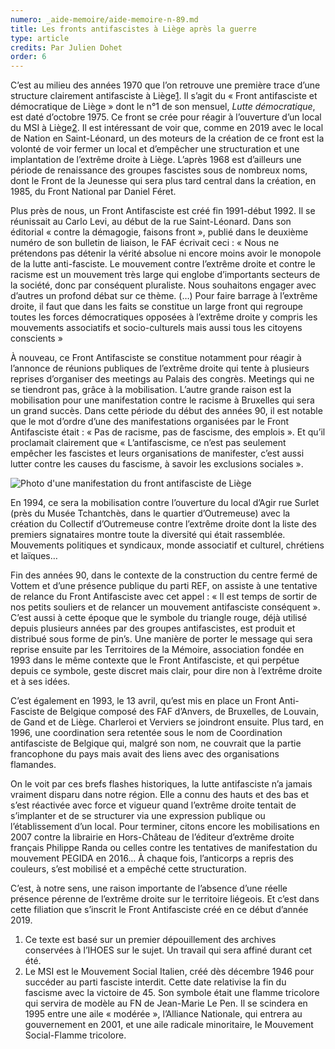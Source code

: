 ```yaml
---
numero: _aide-memoire/aide-memoire-n-89.md
title: Les fronts antifascistes à Liège après la guerre
type: article
credits: Par Julien Dohet
order: 6
---
```

C’est au milieu des années 1970 que l’on retrouve une première trace d’une structure clairement antifasciste à Liège[1](#footnote-1). Il s’agit du « Front antifasciste et démocratique de Liège » dont le n°1 de son mensuel, _Lutte démocratique_, est daté d’octobre 1975. Ce front se crée pour réagir à l’ouverture d’un local du MSI à Liège[2](#footnote-2). Il est intéressant de voir que, comme en 2019 avec le local de Nation en Saint-Léonard, un des moteurs de la création de ce front est la volonté de voir fermer un local et d’empêcher une structuration et une implantation de l’extrême droite à Liège. L’après 1968 est d’ailleurs une période de renaissance des groupes fascistes sous de nombreux noms, dont le Front de la Jeunesse qui sera plus tard central dans la création, en 1985, du Front National par Daniel Féret.

Plus près de nous, un Front Antifasciste est créé fin 1991-début 1992. Il se réunissait au Carlo Levi, au début de la rue Saint-Léonard. Dans son éditorial « contre la démagogie, faisons front », publié dans le deuxième numéro de son bulletin de liaison, le FAF écrivait ceci : « Nous ne prétendons pas détenir la vérité absolue ni encore moins avoir le monopole de la lutte anti-fasciste. Le mouvement contre l’extrême droite et contre le racisme est un mouvement très large qui englobe d’importants secteurs de la société, donc par conséquent pluraliste. Nous souhaitons engager avec d’autres un profond débat sur ce thème. (…) Pour faire barrage à l’extrême droite, il faut que dans les faits se constitue un large front qui regroupe toutes les forces démocratiques opposées à l’extrême droite y compris les mouvements associatifs et socio-culturels mais aussi tous les citoyens conscients »

À nouveau, ce Front Antifasciste se constitue notamment pour réagir à l’annonce de réunions publiques de l’extrême droite qui tente à plusieurs reprises d’organiser des meetings au Palais des congrès. Meetings qui ne se tiendront pas, grâce à la mobilisation. L’autre grande raison est la mobilisation pour une manifestation contre le racisme à Bruxelles qui sera un grand succès. Dans cette période du début des années 90, il est notable que le mot d’ordre d’une des manifestations organisées par le Front Antifasciste était : « Pas de racisme, pas de fascisme, des emplois ». Et qu’il proclamait clairement que « L’antifascisme, ce n’est pas seulement empêcher les fascistes et leurs organisations de manifester, c’est aussi lutter contre les causes du fascisme, à savoir les exclusions sociales ». 

![Photo d'une manifestation du front antifasciste de Liège](/assets/uploads/am89-5-tous-unis-contre-le-fascisme.jpg)

En 1994, ce sera la mobilisation contre l’ouverture du local d’Agir rue Surlet (près du Musée Tchantchès, dans le quartier d’Outremeuse) avec la création du Collectif d’Outremeuse contre l’extrême droite dont la liste des premiers signataires montre toute la diversité qui était rassemblée. Mouvements politiques et syndicaux, monde associatif et culturel, chrétiens et laïques… 

Fin des années 90, dans le contexte de la construction du centre fermé de Vottem et d’une présence publique du parti REF, on assiste à une tentative de relance du Front Antifasciste avec cet appel : « Il est temps de sortir de nos petits souliers et de relancer un mouvement antifasciste conséquent ». C’est aussi à cette époque que le symbole du triangle rouge, déjà utilisé depuis plusieurs années par des groupes antifascistes, est produit et distribué sous forme de pin’s. Une manière de porter le message qui sera reprise ensuite par les Territoires de la Mémoire, association fondée en 1993 dans le même contexte que le Front Antifasciste, et qui perpétue depuis ce symbole, geste discret mais clair, pour dire non à l’extrême droite et à ses idées. 

C’est également en 1993, le 13 avril, qu’est mis en place un Front Anti-Fasciste de Belgique composé des FAF d’Anvers, de Bruxelles, de Louvain, de Gand et de Liège. Charleroi et Verviers se joindront ensuite. Plus tard, en 1996, une coordination sera retentée sous le nom de Coordination antifasciste de Belgique qui, malgré son nom, ne couvrait que la partie francophone du pays mais avait des liens avec des organisations flamandes.

On le voit par ces brefs flashes historiques, la lutte antifasciste n’a jamais vraiment disparu dans notre région. Elle a connu des hauts et des bas et s’est réactivée avec force et vigueur quand l’extrême droite tentait de s’implanter et de se structurer via une expression publique ou l’établissement d’un local. Pour terminer, citons encore les mobilisations en 2007 contre la librairie en Hors-Château de l’éditeur d’extrême droite français Philippe Randa ou celles contre les tentatives de manifestation du mouvement PEGIDA en 2016… À chaque fois, l’anticorps a repris des couleurs, s’est mobilisé et a empêché cette structuration. 

C’est, à notre sens, une raison importante de l’absence d’une réelle présence pérenne de l’extrême droite sur le territoire liégeois. Et c’est dans cette filiation que s’inscrit le Front Antifasciste créé en ce début d’année 2019.

1. Ce texte est basé sur un premier dépouillement des archives conservées à l’IHOES sur le sujet. Un travail qui sera affiné durant cet été.
2. Le MSI est le Mouvement Social Italien, créé dès décembre 1946 pour succéder au parti fasciste interdit. Cette date relativise la fin du fascisme avec la victoire de 45. Son symbole était une flamme tricolore qui servira de modèle au FN de Jean-Marie Le Pen. Il se scindera en 1995 entre une aile « modérée », l’Alliance Nationale, qui entrera au gouvernement en 2001, et une aile radicale minoritaire, le Mouvement Social-Flamme tricolore.
